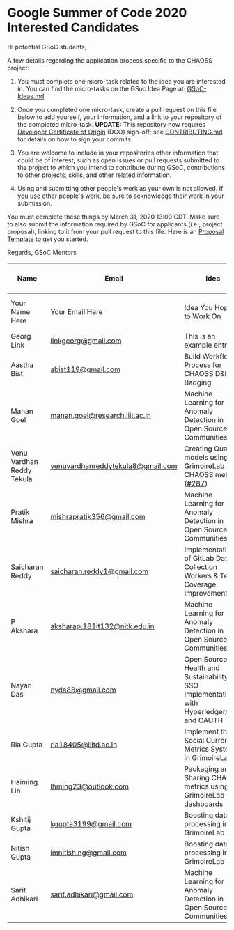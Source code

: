 # Google Summer of Code 2020 Interested Candidates

Hi potential GSoC students,

A few details regarding the application process specific to the CHAOSS project:

1) You must complete one micro-task related to the idea you are interested in. You can find the micro-tasks on the GSoc Idea Page at: [GSoC-Ideas.md](./GSoC-Ideas.md)

2) Once you completed one micro-task, create a pull request on this file below to add yourself, your information, and a link to your repository of the completed micro-task. **UPDATE:** This repository now requires [Developer Certificate of Origin](https://developercertificate.org/) (DCO) sign-off; see [CONTRIBUTING.md](https://github.com/chaoss/governance/blob/master/CONTRIBUTING.md#code-or-document-change-contributions-github-interface) for details on how to sign your commits.

3) You are welcome to include in your repositories other information that could be of interest, such as open issues or pull requests submitted to the project to which you intend to contribute during GSoC, contributions to other projects, skills, and other related information.

4) Using and submitting other people's work as your own is not allowed. If you use other people's work, be sure to acknowledge their work in your submission.

You must complete these things by March 31, 2020 13:00 CDT. Make sure to also submit the information required by GSoC for applicants (i.e., project proposal), linking to it from your pull request to this file. Here is an [Proposal Template](https://docs.google.com/document/d/1YZez6_hgp2dBybEsMZoQ-ONB9IawK4_OPISLHe9Tjew/edit) to get you started.

Regards,
GSoC Mentors

| Name | Email | Idea | Micro-Task Repository | Project Proposal |
| --- | --- | --- | --- | --- |
| Your Name Here | Your Email Here |  Idea You Hoping to Work On | Link to your Mico-task Repo | Link to Your Proposal |
| Georg Link | linkgeorg@gmail.com | This is an example entry | [Micro-task](https://github.com/chaoss/governance/blob/GSoCInterest-Update-2020/GSoC-Ideas.md) | [Proposal Template](https://docs.google.com/document/d/1YZez6_hgp2dBybEsMZoQ-ONB9IawK4_OPISLHe9Tjew/edit) |
|Aastha Bist | abist119@gmail.com | Build Workflow Process for CHAOSS D&I Badging | [Microtask repository](https://github.com/bistaastha/CHAOSS-microtasks) | [Proposal](https://docs.google.com/document/d/1YPAlVUhUZG6Gc4k8l5zxZz6gWoHAG-UsLlGEOiQkvGE/edit?usp=sharing)
|Manan Goel | manan.goel@research.iiit.ac.in | Machine Learning for Anomaly Detection in Open Source Communities | [Repository With Completed Microtasks](https://github.com/manangoel99/augur?organization=manangoel99&organization=manangoel99) | [Proposal](https://docs.google.com/document/d/1n5byXxrmDrQkVaYFFEI9yQG3VjyaOfiFaqwGYMuTHs4/edit?usp=sharing)
| Venu Vardhan Reddy Tekula | venuvardhanreddytekula8@gmail.com | Creating Quality models using GrimoireLab and CHAOSS metrics ([#287](https://github.com/chaoss/grimoirelab/issues/287)) | [Microtasks](https://github.com/vchrombie/chaoss-microtasks) | [Proposal](https://docs.google.com/document/d/1ofQRvt1uVfUN6eQX9epbn2UP30Yna90oGjnQY4ixbzM/edit?usp=sharing) |
| Pratik Mishra | mishrapratik356@gmail.com |  Machine Learning for Anomaly Detection in Open Source Communities| [Repo with Completed Microtasks](https://github.com/pratikmishra356/CHAOSS-Microtasks_GSOC) | [Proposal](https://docs.google.com/document/d/13VbHV0V9_BcifDWMcTGA3jtFC76jcJoUa-aIfOB8nlg/edit#heading=h.4xs3idmu6ly2) |
|Saicharan Reddy | saicharan.reddy1@gmail.com | Implementation of GitLab Data Collection Workers & Test Coverage Improvement | [Microtask repository](https://github.com/mrsaicharan1/chaoss-microtasks) | [Proposal](https://docs.google.com/document/d/1PUxvJt_uVbX3iqom1PtTMMfa5u5wB-MKuVMMiLsU7dw/edit?usp=sharing)
|P Akshara | aksharap.181it132@nitk.edu.in | Machine Learning for Anomaly Detection in Open Source Communities | [Microtasks repository](https://github.com/aksh555/chaoss-microtasks) | [Proposal](https://docs.google.com/document/d/16L99A3bXEsSe65ryqkC8YONOXs5ZV72_9vMApRzI06w/edit?usp=sharing)
|Nayan Das | nyda88@gmail.com | Open Source Health and Sustainability SSO Implementation with Hyperledger/Indy and OAUTH | [Microtasks repository](https://github.com/Nayan-Das/chaoss-microtasks) | [Proposal](https://docs.google.com/document/d/19ovUVOt-Cdmd67o80dSgD4k3N_XQHmF_FflCIewDQ6Y/edit?usp=sharing)
| Ria Gupta | ria18405@iiitd.ac.in | Implement the Social Currency Metrics System in GrimoireLabs | [Microtask Repository](https://github.com/ria18405/Microtasks) | [Project Proposal](https://docs.google.com/document/d/1BXK7O3i0j5CO1-jJd2YzClijcxR1z0Bz58HelGZQx6o/edit?usp=sharing) |
| Haiming Lin | lhming23@outlook.com | Packaging and Sharing CHAOSS metrics using GrimoireLab dashboards | [Microtasks repository](https://github.com/heming6666/chaoss-microtasks) | [Proposal](https://docs.google.com/document/d/1IG-lU0ZaJCp0jTPRrky6JaVUhqFiFMlPudoj3EmhJ-Q/edit?usp=sharing) |
| Kshitij Gupta | kgupta3199@gmail.com |  Boosting data processing in GrimoireLab | [Microtask Repository](https://github.com/kshitij3199/GSoc_Chaoss_microTask) | [Project Proposal](https://docs.google.com/document/d/1m_taWU9i_PbnIITTtE-3tFXGywUDmud2U0_mcOrB2Eo/edit#heading=h.3x50v11nsz56) |
| Nitish Gupta | imnitish.ng@gmail.com |  Boosting data processing in GrimoireLab | [Microtask Repository](https://github.com/imnitishng/chaoss_microtasks) | [Project Proposal](https://docs.google.com/document/d/1_9WaTWfe_qKmKcdbusWpbkJ4Wk7xIxmXNReedKqSvZg/edit?usp=sharing) |
| Sarit Adhikari | sarit.adhikari@gmail.com |  Machine Learning for Anomaly Detection in Open Source Communities | [Microtask Repository](https://github.com/sarit-adh/chaoss_microtask) | [Project Proposal](https://docs.google.com/document/d/1fig9fe57CeN_FeWu0uAmk303zH8JEUcYPEKHuNTpY80/edit?usp=sharing) |
